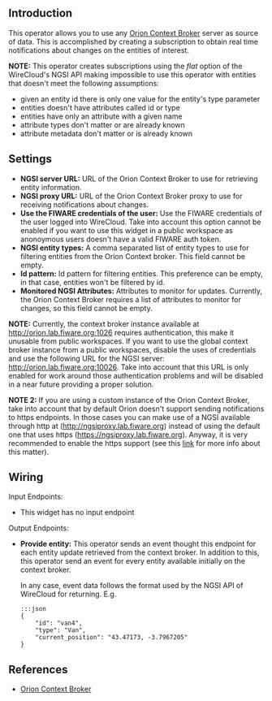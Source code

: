 Introduction
------------

This operator allows you to use any [Orion Context Broker][orion] server as
source of data. This is accomplished by creating a subscription to obtain real
time notifications about changes on the entities of interest.

**NOTE:** This operator creates subscriptions using the *flat* option of the
WireCloud's NGSI API making impossible to use this operator with entities that
doesn't meet the following assumptions:

* given an entity id there is only one value for the entity's type parameter
* entities doesn't have attributes called id or type
* entities have only an attribute with a given name
* attribute types don't matter or are already known
* attribute metadata don't matter or is already known

Settings
--------

* **NGSI server URL:** URL of the Orion Context Broker to use for retrieving
  entity information.
* **NGSI proxy URL:** URL of the Orion Context Broker proxy to use for receiving
  notifications about changes.
* **Use the FIWARE credentials of the user:** Use the FIWARE credentials of the
  user logged into WireCloud. Take into account this option cannot be enabled if
  you want to use this widget in a public workspace as anonoymous users doesn't
  have a valid FIWARE auth token.
* **NGSI entity types:** A comma separated list of entity types to use for
  filtering entities from the Orion Context broker. This field cannot be empty.
* **Id pattern:** Id pattern for filtering entities. This preference can be
  empty, in that case, entities won't be filtered by id.
* **Monitored NGSI Attributes:** Attributes to monitor for updates. Currently,
  the Orion Context Broker requires a list of attributes to monitor for changes,
  so this field cannot be empty.

**NOTE:** Currently, the context broker instance available at
http://orion.lab.fiware.org:1026 requires authentication, this make it unusable
from public workspaces. If you want to use the global context broker instance
from a public workspaces, disable the uses of credentials and use the following
URL for the NGSI server: http://orion.lab.fiware.org:10026. Take into account
that this URL is only enabled for work around those authentication problems and
will be disabled in a near future providing a proper solution.

**NOTE 2:** If you are using a custom instance of the Orion Context Broker, take
into account that by default Orion doesn't support sending notifications to
https endpoints. In those cases you can make use of a NGSI available through
http at (http://ngsiproxy.lab.fiware.org) instead of using the default one that
uses https (https://ngsiproxy.lab.fiware.org). Anyway, it is very recommended
to enable the https support (see this
[link](http://stackoverflow.com/questions/23338154/orion-context-broker-https-for-subscribers)
for more info about this matter).

Wiring
------

Input Endpoints:

* This widget has no input endpoint

Output Endpoints:

*   **Provide entity:** This operator sends an event thought this endpoint for
    each entity update retrieved from the context broker. In addition to this, this
    operator send an event for every entity available initially on the context
    broker.

    In any case, event data follows the format used by the NGSI API of WireCloud
    for returning. E.g.

        :::json
        {
            "id": "van4",
            "type": "Van",
            "current_position": "43.47173, -3.7967205"
        }


References
----------

* [Orion Context Broker][orion]

[orion]: http://catalogue.fiware.org/enablers/publishsubscribe-context-broker-orion-context-broker "Orion Context Broker info"

